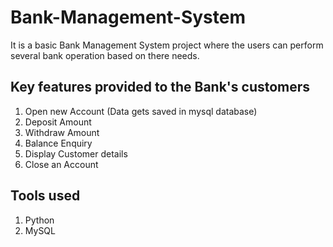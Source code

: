 # Bank-Management-System

It is a basic Bank Management System project where the users can perform several bank operation based on there needs.

## Key features provided to the Bank's customers

1. Open new Account (Data gets saved in mysql database)
2. Deposit Amount
3. Withdraw Amount
4. Balance Enquiry
5. Display Customer details
6. Close an Account


## Tools used

1. Python
2. MySQL
